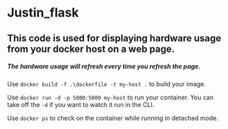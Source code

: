 # Justin_flask

## This code is used for displaying hardware usage from your docker host on a web page.

##### The hardware usage will refresh every time you refresh the page.

Use `docker build -f .\dockerfile -t my-host .` to build your image.

Use `docker run -d -p 5000:5000 my-host` to run your container. You can take off the `-d` if you want to watch it run in the CLI.

Use `docker ps` to check on the container while running in detached mode.
